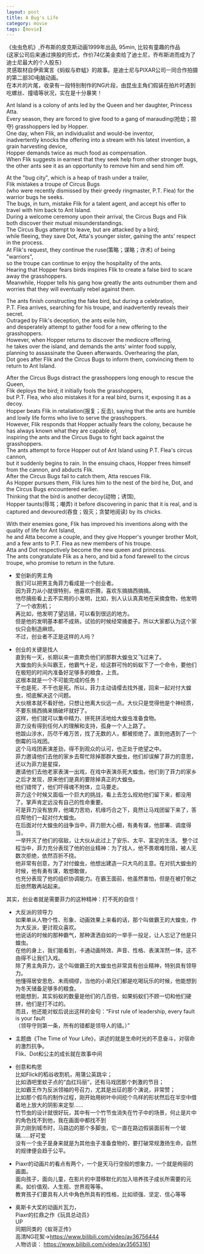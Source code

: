 ```yaml
---
layout: post
title: A Bug's Life
category: movie
tags: [movie]
---
```


《虫虫危机》,乔布斯的皮克斯动画1999年出品, 95min, 比较有童趣的作品  
(这家公司后来通过换股的形式，作价74亿美金卖给了迪士尼，乔布斯进而成为了迪士尼最大的个人股东)  
灵感取材自伊索寓言《蚂蚁与蚱蜢》的故事。是迪士尼与PIXAR公司一同合作拍摄的第二部3D电脑动画。  
在本片的片尾，收录有一段特别制作的NG片段，由昆虫主角们假装在拍片时遇到吃螺丝、撞墙等状况，实在是十分暴笑！  

Ant Island is a colony of ants led by the Queen and her daughter, Princess Atta.  
Every season, they are forced to give food to a gang of marauding(抢劫；掠夺) grasshoppers led by Hopper.   
One day, when Flik, an individualist and would-be inventor,   
inadvertently knocks the offering into a stream with his latest invention, a grain harvesting device,   
Hopper demands twice as much food as compensation.   
When Flik suggests in earnest that they seek help from other stronger bugs,   
the other ants see it as an opportunity to remove him and send him off.  

At the "bug city", which is a heap of trash under a trailer,   
Flik mistakes a troupe of Circus Bugs   
(who were recently dismissed by their greedy ringmaster, P.T. Flea) for the warrior bugs he seeks.   
The bugs, in turn, mistake Flik for a talent agent, and accept his offer to travel with him back to Ant Island.   
During a welcome ceremony upon their arrival, the Circus Bugs and Flik both discover their mutual misunderstandings.   
The Circus Bugs attempt to leave, but are attacked by a bird;   
while fleeing, they save Dot, Atta's younger sister, gaining the ants' respect in the process.   
At Flik's request, they continue the ruse(策略；谋略；诈术) of being "warriors",   
so the troupe can continue to enjoy the hospitality of the ants.   
Hearing that Hopper fears birds inspires Flik to create a false bird to scare away the grasshoppers.   
Meanwhile, Hopper tells his gang how greatly the ants outnumber them and worries that they will eventually rebel against them.  

The ants finish constructing the fake bird, but during a celebration,   
P.T. Flea arrives, searching for his troupe, and inadvertently reveals their secret.   
Outraged by Flik's deception, the ants exile him,   
and desperately attempt to gather food for a new offering to the grasshoppers.   
However, when Hopper returns to discover the mediocre offering,   
he takes over the island, and demands the ants' winter food supply,   
planning to assassinate the Queen afterwards. Overhearing the plan,   
Dot goes after Flik and the Circus Bugs to inform them, convincing them to return to Ant Island.  

After the Circus Bugs distract the grasshoppers long enough to rescue the Queen,   
Flik deploys the bird; it initially fools the grasshoppers,   
but P.T. Flea, who also mistakes it for a real bird, burns it, exposing it as a decoy.  
Hopper beats Flik in retaliation(报复；反击), saying that the ants are humble and lowly life forms who live to serve the grasshoppers.   
However, Flik responds that Hopper actually fears the colony, because he has always known what they are capable of,   
inspiring the ants and the Circus Bugs to fight back against the grasshoppers.   
The ants attempt to force Hopper out of Ant Island using P.T. Flea's circus cannon,   
but it suddenly begins to rain. In the ensuing chaos, Hopper frees himself from the cannon, and abducts Flik.   
After the Circus Bugs fail to catch them, Atta rescues Flik.   
As Hopper pursues them, Flik lures him to the nest of the bird he, Dot, and the Circus Bugs encountered earlier.   
Thinking that the bird is another decoy(动物；诱饵),   
Hopper taunts(辱骂；嘲弄) it before discovering in panic that it is real, and is captured and devoured(吞食；毁灭；贪婪地阅读) by its chicks.  

With their enemies gone, Flik has improved his inventions along with the quality of life for Ant Island,   
he and Atta become a couple, and they give Hopper's younger brother Molt,   
and a few ants to P.T. Flea as new members of his troupe.   
Atta and Dot respectively become the new queen and princess.   
The ants congratulate Flik as a hero, and bid a fond farewell to the circus troupe, who promise to return in the future.  

+ 爱创新的男主角  
我们可以把男主角菲力看成是一个创业者。  
因为菲力从小就很特别，他喜欢折腾，喜欢东搞搞西搞搞。  
他尽搞些看上去不实用的小发明，比如，别人认认真真地在采摘食物，他发明了一个收割机；  
再比如，他发明了望远镜，可以看到很远的地方。  
但是他的发明基本都不成熟，试验的时候经常捅娄子。所以大家都认为这个家伙只会制造麻烦。  
不过，创业者不正是这样的人吗？  

+ 创业的关键是找人  
直到有一天，长期以来一直欺负他们的那群大蝗虫又飞过来了。  
大蝗虫的头头叫霸王，他霸气十足，给这群可怜的蚂蚁下了一个命令，要他们在极短的时间内准备好足够多的粮食，上贡。  
这根本就是一个不可能完成的任务！  
干也是死，不干也是死。所以，菲力主动请缨去找外援，回来一起对付大蝗虫，彻底解决这个问题。  
大伙根本就不看好他，只想让他离大伙远一点。大伙只是觉得他是个神经质，不要东搞西搞来搞破坏就好了。  
这样，他们就可以集中精力、拼死拼活地给大蝗虫准备食物。  
菲力没有得到任何人的理解和支持，孤身一个人上路了。  
他跋山涉水，历尽千难万苦，找了无数的人，都被拒绝了。直到他遇到了一个倒霉的马戏团。  
这个马戏团表演差劲，得不到观众的认可，也正处于绝望之中。  
菲力邀请他们去他的家乡去帮忙除掉那群大蝗虫，他们却误解了菲力的意思，还以为菲力是星探，  
邀请他们去他老家表演一出戏，在戏中表演杀死大蝗虫。他们到了菲力的家乡之后才发现，原来他们是真的要除掉真正的大蝗虫。  
他们错愕了，他们吓得魂不附体，立马要走。  
菲力这个时候又面临一个巨大的挑战，看上去怎么规劝他们留下来，都没用了。掌声肯定远没有自己的性命重要。  
可是菲力没有放弃，他竭力苦劝，机缘巧合之下，竟然让马戏团留下来了，答应帮他们一起对付大蝗虫。  
在后面对付大蝗虫的战争当中，菲力胆大心细，有勇有谋，他部署、调度得当，  
一举歼灭了他们的宿敌，让大伙从此过上了安乐、太平、富足的生活。
整个过程当中，菲力充分表现了他的创业精神：为了找人，他不畏艰难险阻，被人无数次拒绝，依然百折不挠。  
他非常有创意，为了对付蝗虫，他想出建造一只大鸟的主意。在对抗大蝗虫的时候，他有勇有谋，敢想敢做，  
也充分表现了他的组织协调能力。在霸王面前，他虽然害怕，但是在被打倒之后依然敢再站起来。  

其实，创业者就是需要菲力的这种精神：打不死的自信！  

+ 大反派的领导力  
如果单从人物个性、形象、动画效果上来看的话，那个叫做霸王的大蝗虫，作为大反派，更讨观众喜欢。  
他说话的时候的那种霸气，那种潇洒自如的一举手一投足，让人忘记了他是只蝗虫。  
在他的身上，我们能看到，卡通动画特效、声音、性格、表演浑然一体，这不由得不让我们入戏。  
除了男主角菲力，这个叫做霸王的大蝗虫也非常具有创业精神，特别具有领导力。  
他懂得居安思危、未雨绸缪，当他的小弟兄们都是吃喝玩乐的时候，他能想到为冬天储备足够多的粮食。  
他能想到，其实蚂蚁的数量是他们的几百倍，如果蚂蚁们不顾一切和他们硬拼，他们是打不过的。  
而且，他还能对蚁后说出这样的金句：“First rule of leadership, every fault is your fault  
（领导守则第一条，所有的错都是领导人的错。）”  

+ 主题曲《The Time of Your Life》，讲述的就是生命时光的不息奋斗，对宿命的激烈抗争。  
Flik、Dot和公主的成长就在故事中间  

+ 创意和构思  
比如Flick的稻谷收割机，用蒲公英跳伞；  
比如酒吧里蚊子点的“血红玛丽”，还有马戏团那个刺激的节目；   
比如霸王作为反派领袖的号召力，尤其是出征的那个演说，非常赞；  
比如那个假鸟的制作过程，刚开始用树叶中间挖个鸟样的形状然后在半空中借着地上放大的阴影来定型……  
竹节虫的设计就很好玩，其中有一个竹节虫消失在竹子中的场景，何止是片中的角色找不到他，我在画面中都找不到  
菲力刚到城市时，马路边的那个多脚虫，它一直在路边假装面前有一个玻璃……好可爱  
没有一个虫子是身来就是为其他虫子准备食物的，要打破常规激扬生命，自然的规律便会趋于公平。  
 
+ Piaxr的动画片的看点有两个，一个是天马行空般的想象力，一个就是绚丽的画面。  
  面向孩子，面向儿童，在影片的中潜移默化的加入培养孩子成长所需要的元素。如价值观、人生观、世界观等等。  
  教育孩子们要具有人片中角色所具有的性格，比如顽强、坚定、信心等等  

+ 奥斯卡大奖的动画片瓦力，  
  Piaxr的扛鼎之作《玩具总动员》  
  UP  
  同期同类的《蚁哥正传》  
  高清NG花絮→https://www.bilibili.com/video/av36756444   
  人物访谈： https://www.bilibili.com/video/av35653161  
